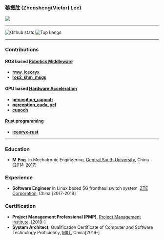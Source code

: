 ### 黎振胜 (Zhensheng(Victor) Lee)

![](https://visitor-badge.glitch.me/badge?page_id=ZhenshengLee.ZhenshengLee)

--------

![Github stats](https://github-readme-stats.vercel.app/api?username=ZhenshengLee&theme=default&count_private=true&show_icons=false&hide_title=false&include_all_commits=false)
![Top Langs](https://github-readme-stats.vercel.app/api/top-langs/?username=ZhenshengLee&layout=compact&hide=javascript,html,LabVIEW,ProLog,OpenEdge%20ABL,Batchfile,Perl,Roff,Jupyter%20Notebook,TCL,TLA,CSS,c%23,Makefile,Tex,GLSL&langs_count=8&hide_title=false&theme=default&show_icons=true&include_all_commits=false)

--------

### Contributions

#### ROS based [**Robotics Middleware**](https://en.wikipedia.org/wiki/Robotics_middleware)

- [**rmw_iceoryx**](https://github.com/ros2/rmw_iceoryx)
- [**ros2_shm_msgs**](https://github.com/ZhenshengLee/ros2_shm_msgs)

#### GPU based [**Hardware Acceleration**](https://en.wikipedia.org/wiki/Hardware_acceleration)

- [**perception_cupoch**](https://github.com/ZhenshengLee/perception_cupoch)
- [**perception_cuda_pcl**](https://github.com/ZhenshengLee/perception_cuda_pcl)
- [**cupoch**](https://github.com/neka-nat/cupoch)

#### [**Rust**](https://en.wikipedia.org/wiki/Rust_(programming_language)) programming

- [**iceoryx-rust**](https://github.com/ZhenshengLee/iceoryx-rust)

--------

### Education

- **M.Eng.** in Mechatronic Engineering, [Central South University](https://cmee.csu.edu.cn/english/), China [2014-2017]

### Experience

- **Software Engineer** in Linux based 5G fronthaul switch system, [ZTE Corporation](https://www.zte.com.cn/global/), China [2017-2019]

### Certification

- **Project Management Professional (PMP)**, [Project Management Institute](https://www.pmi.org/), [2019-]
- **System Architect**,  Qualification Certificate of Computer and Software Technology Proficiency, [MIIT](https://www.miiteec.org.cn/), China[2019-]
